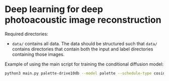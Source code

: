 # Deep learning for deep photoacoustic image reconstruction

Required directories:
 - `data/` contains all data. The data should be structured such that `data/`
   contains directories that contain both the input and label directories
   containing those images.


Example of using the main script for training the conditional diffusion model:
```bash
python3 main.py palette-drive10db --model palette --schedule-type cosine --channel-mults 1,1,2,2,4,4 --attention-mults 16,8 --dropout 0.2 --ema --val-epochs 100 --epochs -1 --steps 200000 --val-size 8 --batch-size 8 --input-dir data/drive/train/10db --target-dir data/drive/train/ground_truth --learn-variance
```
